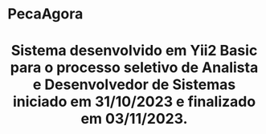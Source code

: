 # PecaAgora
<p align="center">  
    <h1 align="center">Sistema desenvolvido em Yii2 Basic para o processo seletivo de Analista e Desenvolvedor de Sistemas iniciado em 31/10/2023 e finalizado em 03/11/2023.</h1>
</p>
